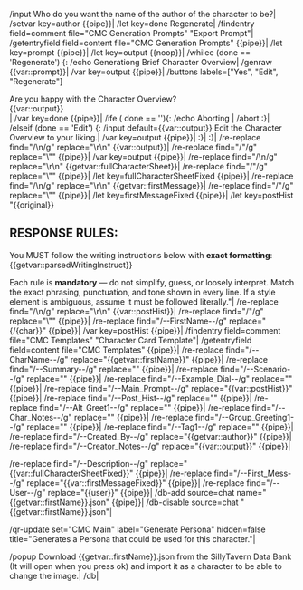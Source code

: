 /input Who do you want the name of the author of the character to be?|
/setvar key=author {{pipe}}|
/let key=done Regenerate|
/findentry field=comment file="CMC Generation Prompts" "Export Prompt"|
/getentryfield field=content file="CMC Generation Prompts" {{pipe}}|
/let key=prompt {{pipe}}|
/let key=output {{noop}}|
/whilee (done == 'Regenerate') {:
	/echo Generationg Brief Character Overview|
	/genraw {{var::prompt}}|
	/var key=output {{pipe}}|
	/buttons labels=["Yes", "Edit", "Regenerate"] <div>Are you happy with the Character Overview?</div><div>{{var::output}}</div>|
	/var key=done {{pipe}}|
	/ife ( done == ''){:
		/echo Aborting |
		/abort
	:}|
	/elseif (done == 'Edit') {:
		/input default={{var::output}} Edit the Character Overview to your liking.|
		/var key=output {{pipe}}|
	:}|
:}|
/re-replace find="/\n/g" replace="\r\n" {{var::output}}|
/re-replace find="/\"/g" replace="\\\"" {{pipe}}|
/var key=output {{pipe}}|
/re-replace find="/\n/g" replace="\r\n" {{getvar::fullCharacterSheet}}|
/re-replace find="/\"/g" replace="\\\"" {{pipe}}|
/let key=fullCharacterSheetFixed {{pipe}}|
/re-replace find="/\n/g" replace="\r\n" {{getvar::firstMessage}}|
/re-replace find="/\"/g" replace="\\\"" {{pipe}}|
/let key=firstMessageFixed {{pipe}}|
/let key=postHist "{\{original}}
## **RESPONSE RULES:**
You MUST follow the writing instructions below with **exact formatting**:
{{getvar::parsedWritingInstruct}}

Each rule is **mandatory** — do not simplify, guess, or loosely interpret. Match the exact phrasing, punctuation, and tone shown in every line. If a style element is ambiguous, assume it must be followed literally."|
/re-replace find="/\n/g" replace="\r\n" {{var::postHist}}|
/re-replace find="/\"/g" replace="\\\"" {{pipe}}|
/re-replace find="/--FirstName--/g" replace="{/{char}}" {{pipe}}|
/var key=postHist {{pipe}}|
/findentry field=comment file="CMC Templates" "Character Card Template"|
/getentryfield field=content file="CMC Templates" {{pipe}}|
/re-replace find="/--CharName--/g" replace="{{getvar::firstName}}" {{pipe}}|
/re-replace find="/--Summary--/g" replace="" {{pipe}}|
/re-replace find="/--Scenario--/g" replace="" {{pipe}}|
/re-replace find="/--Example_Dial--/g" replace="" {{pipe}}|
/re-replace find="/--Main_Prompt--/g" replace="{{var::postHist}}" {{pipe}}|
/re-replace find="/--Post_Hist--/g" replace="" {{pipe}}|
/re-replace find="/--Alt_Greet1--/g" replace="" {{pipe}}|
/re-replace find="/--Char_Notes--/g" replace="" {{pipe}}|
/re-replace find="/--Group_Greeting1--/g" replace="" {{pipe}}|
/re-replace find="/--Tag1--/g" replace="" {{pipe}}|
/re-replace find="/--Created_By--/g" replace="{{getvar::author}}" {{pipe}}|
/re-replace find="/--Creator_Notes--/g" replace="{{var::output}}" {{pipe}}|

/re-replace find="/--Description--/g" replace="{{var::fullCharacterSheetFixed}}" {{pipe}}|
/re-replace find="/--First_Mess--/g" replace="{{var::firstMessageFixed}}" {{pipe}}|
/re-replace find="/--User--/g" replace="{\{user}}" {{pipe}}|
/db-add source=chat name="{{getvar::firstName}}.json" {{pipe}}|
/db-disable source=chat "{{getvar::firstName}}.json"|

/qr-update set="CMC Main" label="Generate Persona" hidden=false title="Generates a Persona that could be used for this character."|

/popup Download {{getvar::firstName}}.json from the SillyTavern Data Bank (It will open when you press ok) and import it as a character to be able to change the image.|
/db|